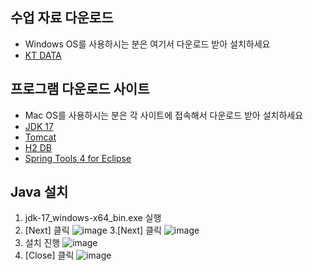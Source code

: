 수업 자료 다운로드
---------------
* Windows OS를 사용하시는 분은 여기서 다운로드 받아 설치하세요
* [KT DATA](http://naver.me/Gq8OpQZJ)

프로그램 다운로드 사이트
------------
* Mac OS를 사용하시는 분은 각 사이트에 접속해서 다운로드 받아 설치하세요
* [JDK 17](https://www.oracle.com/java/technologies/downloads/#jdk17-windows)
* [Tomcat](https://tomcat.apache.org/)
* [H2 DB](https://www.h2database.com/html/main.html)
* [Spring Tools 4 for Eclipse](https://spring.io/tools)

Java 설치
------------
1. jdk-17_windows-x64_bin.exe 실행
2. [Next] 클릭
![image](https://github.com/user-attachments/assets/7309c860-f45a-443a-9df1-6c04115f1b11)
3.[Next] 클릭
![image](https://github.com/user-attachments/assets/560ee0db-3b24-40d2-896a-65e650386585)
4. 설치 진행
![image](https://github.com/user-attachments/assets/6cf343d8-cc7b-4a80-9c00-e7dc5adc0ccc)
5. [Close] 클릭
![image](https://github.com/user-attachments/assets/9e919011-83e8-45b8-bfac-fe16fdcf04b7)



